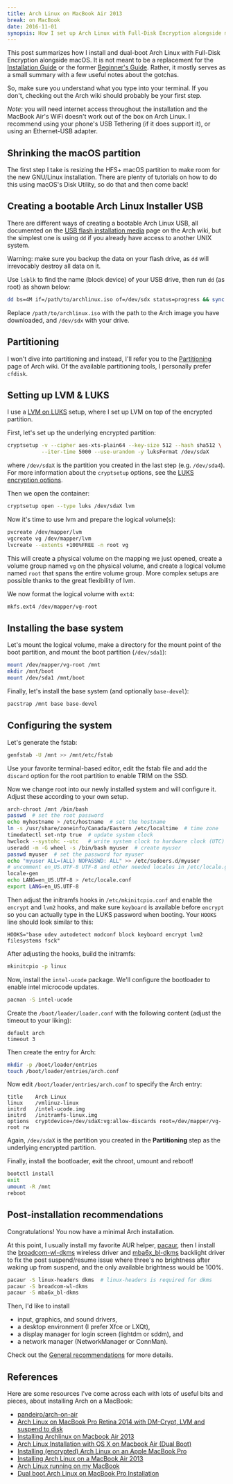 ```yaml
---
title: Arch Linux on MacBook Air 2013
break: on MacBook
date: 2016-11-01
synopsis: How I set up Arch Linux with Full-Disk Encryption alongside macOS on my MacBook Air.
---
```


This post summarizes how I install and dual-boot Arch Linux with
Full-Disk Encryption alongside macOS. It is not meant to be a
replacement for the [Installation Guide][installation] or the
former [Beginner's Guide][beginners]. Rather, it mostly serves as a
small summary with a few useful notes about the gotchas.

[installation]: https://wiki.archlinux.org/index.php/installation_guide
[beginners]: https://csdietz.github.io/arch-beginner-guide/

So, make sure you understand what you type into your terminal. If you
don't, checking out the Arch wiki should probably be your first step.

_Note:_ you will need internet access throughout the installation and
the MacBook Air's WiFi doesn't work out of the box on Arch Linux. I
recommend using your phone's USB Tethering (if it does support it), or
using an Ethernet-USB adapter.

## Shrinking the macOS partition

The first step I take is resizing the HFS+ macOS partition to make
room for the new <abbr>GNU/Linux</abbr> installation. There are plenty
of tutorials on how to do this using macOS's Disk Utility, so do that
and then come back!

## Creating a bootable Arch Linux Installer USB

There are different ways of creating a bootable Arch Linux USB, all
documented on the [USB flash installation media][usb_install] page on
the Arch wiki, but the simplest one is using `dd` if you already have
access to another UNIX system.

[usb_install]: https://wiki.archlinux.org/index.php/USB_flash_installation_media

<span class="red">Warning:</span> make sure you backup the data on
your flash drive, as `dd` will irrevocably destroy all data on it.

Use `lsblk` to find the name (block device) of your USB drive, then
run `dd` (as root) as shown below:

``` bash
dd bs=4M if=/path/to/archlinux.iso of=/dev/sdx status=progress && sync
```

Replace `/path/to/archlinux.iso` with the path to the Arch image you
have downloaded, and `/dev/sdx` with your drive.

## Partitioning

I won't dive into partitioning and instead, I'll refer you to
the [Partitioning][partitioning] page of Arch wiki. Of the available
partitioning tools, I personally prefer `cfdisk`.

[partitioning]: https://wiki.archlinux.org/index.php/Partitioning

## Setting up LVM & LUKS

I use a [LVM on LUKS][lvm_on_luks] setup, where I set up LVM on top of
the encrypted partition.

First, let's set up the underlying encrypted partition:

``` bash
cryptsetup -v --cipher aes-xts-plain64 --key-size 512 --hash sha512 \
           --iter-time 5000 --use-urandom -y luksFormat /dev/sdaX
```

where `/dev/sdaX` is the partition you created in the last step
(e.g. `/dev/sda4`). For more information about the `cryptsetup`
options, see the [LUKS encryption options][luks_options].

[lvm_on_luks]: https://wiki.archlinux.org/index.php/Dm-crypt/Encrypting_an_entire_system#LVM_on_LUKS
[luks_options]: https://wiki.archlinux.org/index.php/Dm-crypt/Device_encryption#Encryption_options_for_LUKS_mode

Then we open the container:

``` bash
cryptsetup open --type luks /dev/sdaX lvm
```

Now it's time to use lvm and prepare the logical volume(s):

``` bash
pvcreate /dev/mapper/lvm
vgcreate vg /dev/mapper/lvm
lvcreate --extents +100%FREE -n root vg
```

This will create a physical volume on the mapping we just opened,
create a volume group named `vg` on the physical volume, and create a
logical volume named `root` that spans the entire volume group. More
complex setups are possible thanks to the great flexibility of lvm.

We now format the logical volume with `ext4`:

``` bash
mkfs.ext4 /dev/mapper/vg-root
```

## Installing the base system

Let's mount the logical volume, make a directory for the mount point
of the boot partition, and mount the boot partition (`/dev/sda1`):

``` bash
mount /dev/mapper/vg-root /mnt
mkdir /mnt/boot
mount /dev/sda1 /mnt/boot
```

Finally, let's install the base system (and optionally `base-devel`):

``` bash
pacstrap /mnt base base-devel
```

## Configuring the system

Let's generate the fstab:

``` bash
genfstab -U /mnt >> /mnt/etc/fstab
```

Use your favorite terminal-based editor, edit the fstab file and add
the `discard` option for the root partition to enable TRIM on the
SSD.

Now we change root into our newly installed system and will configure
it. Adjust these according to your own setup.

``` bash
arch-chroot /mnt /bin/bash
passwd  # set the root password
echo myhostname > /etc/hostname  # set the hostname
ln -s /usr/share/zoneinfo/Canada/Eastern /etc/localtime  # time zone
timedatectl set-ntp true  # update system clock
hwclock --systohc --utc   # write system clock to hardware clock (UTC)
useradd -m -G wheel -s /bin/bash myuser  # create myuser
passwd myuser  # set the password for myuser
echo "myuser ALL=(ALL) NOPASSWD: ALL" >> /etc/sudoers.d/myuser
# uncomment en_US.UTF-8 UTF-8 and other needed locales in /etc/locale.gen
locale-gen
echo LANG=en_US.UTF-8 > /etc/locale.conf
export LANG=en_US.UTF-8
```

Then adjust the initramfs hooks in `/etc/mkinitcpio.conf` and enable
the `encrypt` and `lvm2` hooks, and make sure `keyboard` is available
before `encrypt` so you can actually type in the LUKS password when
booting. Your `HOOKS` line should look similar to this:

```
HOOKS="base udev autodetect modconf block keyboard encrypt lvm2 filesystems fsck"
```

After adjusting the hooks, build the initramfs:

``` bash
mkinitcpio -p linux
```

Now, install the `intel-ucode` package. We'll configure the bootloader
to enable intel microcode updates.

``` bash
pacman -S intel-ucode
```

Create the `/boot/loader/loader.conf` with the following content
(adjust the timeout to your liking):

```
default arch
timeout 3
```

Then create the entry for Arch:

``` bash
mkdir -p /boot/loader/entries
touch /boot/loader/entries/arch.conf
```

Now edit `/boot/loader/entries/arch.conf` to specify the Arch entry:

```
title    Arch Linux
linux    /vmlinuz-linux
initrd   /intel-ucode.img
initrd   /initramfs-linux.img
options  cryptdevice=/dev/sdaX:vg:allow-discards root=/dev/mapper/vg-root rw
```

Again, `/dev/sdaX` is the partition you created in the
**Partitioning** step as the underlying encrypted partition.

Finally, install the bootloader, exit the chroot, umount and reboot!

``` bash
bootctl install
exit
umount -R /mnt
reboot
```

## Post-installation recommendations

Congratulations! You now have a minimal Arch installation.

At this point, I usually install my favorite AUR
helper, [pacaur][pacaur], then I
install the [broadcom-wl-dkms][broadcom-wl-dkms] wireless driver
and [mba6x_bl-dkms][mba6x_bl-dkms] backlight driver to fix the post
suspend/resume issue where three's no brightness after waking up from
suspend, and the only available brightness would be 100%.

[broadcom-wl-dkms]: https://aur.archlinux.org/packages/broadcom-wl-dkms/
[mba6x_bl-dkms]: https://aur.archlinux.org/packages/mba6x_bl-dkms/

``` bash
pacaur -S linux-headers dkms  # linux-headers is required for dkms
pacaur -S broadcom-wl-dkms
pacaur -S mba6x_bl-dkms
```

[pacaur]: https://aur.archlinux.org/packages/pacaur/

Then, I'd like to install

- input, graphics, and sound drivers,
- a desktop environment (I prefer Xfce or LXQt),
- a display manager for login screen (lightdm or sddm), and
- a network manager (NetworkManager or ConnMan).

Check out the [General recommendations][gen_reqs] for more details.

[gen_reqs]: https://wiki.archlinux.org/index.php/General_recommendations

## References

Here are some resources I've come across each with lots of useful bits
and pieces, about installing Arch on a MacBook:

- [pandeiro/arch-on-air](https://github.com/pandeiro/arch-on-air)
- [Arch Linux on MacBook Pro Retina 2014 with DM-Crypt, LVM and suspend to disk](https://loicpefferkorn.net/2015/01/arch-linux-on-macbook-pro-retina-2014-with-dm-crypt-lvm-and-suspend-to-disk/)
- [Installing Archlinux on Macbook Air 2013](http://frankshin.com/installing-archlinux-on-macbook-air-2013/)
- [Arch Linux Installation with OS X on Macbook Air (Dual Boot)](http://panks.me/posts/2013/06/arch-linux-installation-with-os-x-on-macbook-air-dual-boot/)
- [Installing (encrypted) Arch Linux on an Apple MacBook Pro](https://visual-assault.org/2016/03/05/install-encrypted-arch-linux-on-apple-macbook-pro/)
- [Installing Arch Linux on a MacBook Air 2013](http://alexeyzabelin.com/arch-on-mac)
- [Arch Linux running on my MacBook](https://medium.com/phils-thought-bubble-of-recent-stuff/arch-linux-running-on-my-macbook-2ea525ebefe3)
- [Dual boot Arch Linux on MacBook Pro Installation](http://codylittlewood.com/arch-linux-on-macbook-pro-installation/)
